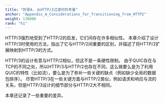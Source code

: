 ```yaml
---
title: "附录A. 从HTTP/2过渡时的考量"
anchor: "Appendix_A_Considerations_for_Transitioning_from_HTTP2"
weight: 130000
rank: "h1"
---
```


HTTP/3强烈地受到了HTTP/2的启发，它们间存在许多相似性。
本章介绍了设计HTTP/3时使用的方法，指出了它与HTTP/2间重要的区别，并描述了将HTTP/2扩展映射到HTTP/3的方式。

HTTP/3的设计有意与HTTP/2相似，但这不是一条硬性限制。
由于QUIC存在与TCP的不同之处，所以HTTP/3与HTTP/2也存在不同，这么做要么是为了利用QUIC的特性（比如流），要么是为了弥补一些关键的缺点（例如缺少全局的数据包排序）。
尽管HTTP/3在一些关键方面与HTTP/2类似，例如请求和响应与流的关系，但是HTTP/3设计的细节部分与HTTP/2大不相同。

本章还记录了一些重要的差异。
